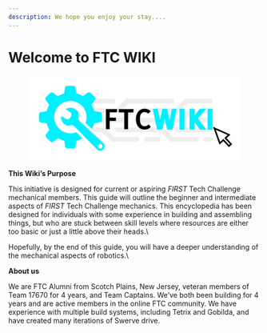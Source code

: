 ```yaml
---
description: We hope you enjoy your stay....
---
```


# Welcome to FTC WIKI

<figure><img src=".gitbook/assets/FTCWIKIBANNER.png" alt=""><figcaption></figcaption></figure>

**This Wiki’s Purpose**&#x20;

This initiative is designed for current or aspiring _FIRST_ Tech Challenge mechanical members. This guide will outline the beginner and intermediate aspects of _FIRST_ Tech Challenge mechanics. This encyclopedia has been designed for individuals with some experience in building and assembling things, but who are stuck between skill levels where resources are either too basic or just a little above their heads.\


&#x20;Hopefully, by the end of this guide, you will have a deeper understanding of the mechanical aspects of robotics.\


**About us**&#x20;

We are FTC Alumni from Scotch Plains, New Jersey, veteran members of Team 17670 for 4 years, and Team Captains. We’ve both been building for 4 years and are active members in the online FTC community. We have experience with multiple build systems, including Tetrix and Gobilda, and have created many iterations of Swerve drive.

